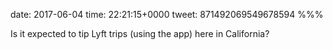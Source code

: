 date: 2017-06-04
time: 22:21:15+0000
tweet: 871492069549678594
%%%

Is it expected to tip Lyft trips (using the app) here in California?
